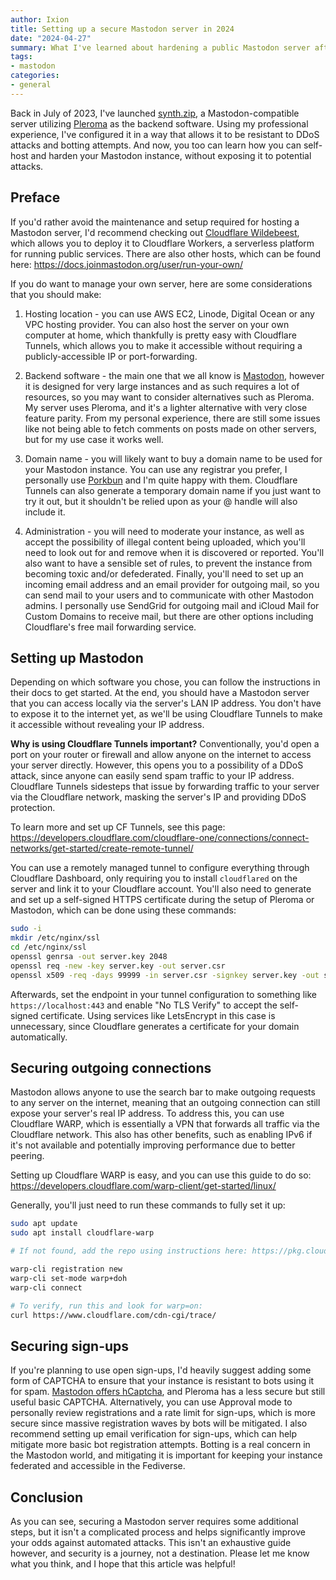 ```yaml
---
author: Ixion
title: Setting up a secure Mastodon server in 2024
date: "2024-04-27"
summary: What I've learned about hardening a public Mastodon server after a year of it being public
tags: 
- mastodon
categories:
- general
---
```


Back in July of 2023, I've launched [synth.zip](https://synth.zip), a Mastodon-compatible server utilizing [Pleroma](https://pleroma.social) as the backend software. Using my professional experience, I've configured it in a way that allows it to be resistant to DDoS attacks and botting attempts. And now, you too can learn how you can self-host and harden your Mastodon instance, without exposing it to potential attacks.

## Preface

If you'd rather avoid the maintenance and setup required for hosting a Mastodon server, I'd recommend checking out [Cloudflare Wildebeest](https://github.com/cloudflare/wildebeest), which allows you to deploy it to Cloudflare Workers, a serverless platform for running public services. There are also other hosts, which can be found here: https://docs.joinmastodon.org/user/run-your-own/

If you do want to manage your own server, here are some considerations that you should make:

1. Hosting location - you can use AWS EC2, Linode, Digital Ocean or any VPC hosting provider. You can also host the server on your own computer at home, which thankfully is pretty easy with Cloudflare Tunnels, which allows you to make it accessible without requiring a publicly-accessible IP or port-forwarding.

2. Backend software - the main one that we all know is [Mastodon](https://joinmastodon.org), however it is designed for very large instances and as such requires a lot of resources, so you may want to consider alternatives such as Pleroma. My server uses Pleroma, and it's a lighter alternative with very close feature parity. From my personal experience, there are still some issues like not being able to fetch comments on posts made on other servers, but for my use case it works well.

3. Domain name - you will likely want to buy a domain name to be used for your Mastodon instance. You can use any registrar you prefer, I personally use [Porkbun](http://porkbun.com) and I'm quite happy with them. Cloudflare Tunnels can also generate a temporary domain name if you just want to try it out, but it shouldn't be relied upon as your @ handle will also include it.

4. Administration - you will need to moderate your instance, as well as accept the possibility of illegal content being uploaded, which you'll need to look out for and remove when it is discovered or reported. You'll also want to have a sensible set of rules, to prevent the instance from becoming toxic and/or defederated. Finally, you'll need to set up an incoming email address and an email provider for outgoing mail, so you can send mail to your users and to communicate with other Mastodon admins. I personally use SendGrid for outgoing mail and iCloud Mail for Custom Domains to receive mail, but there are other options including Cloudflare's free mail forwarding service.

## Setting up Mastodon

Depending on which software you chose, you can follow the instructions in their docs to get started. At the end, you should have a Mastodon server that you can access locally via the server's LAN IP address. You don't have to expose it to the internet yet, as we'll be using Cloudflare Tunnels to make it accessible without revealing your IP address.

**Why is using Cloudflare Tunnels important?** Conventionally, you'd open a port on your router or firewall and allow anyone on the internet to access your server directly. However, this opens you to a possibility of a DDoS attack, since anyone can easily send spam traffic to your IP address. Cloudflare Tunnels sidesteps that issue by forwarding traffic to your server via the Cloudflare network, masking the server's IP and providing DDoS protection.

To learn more and set up CF Tunnels, see this page: <https://developers.cloudflare.com/cloudflare-one/connections/connect-networks/get-started/create-remote-tunnel/>

You can use a remotely managed tunnel to configure everything through Cloudflare Dashboard, only requiring you to install `cloudflared` on the server and link it to your Cloudflare account. You'll also need to generate and set up a self-signed HTTPS certificate during the setup of Pleroma or Mastodon, which can be done using these commands:

```sh
sudo -i
mkdir /etc/nginx/ssl
cd /etc/nginx/ssl
openssl genrsa -out server.key 2048
openssl req -new -key server.key -out server.csr
openssl x509 -req -days 99999 -in server.csr -signkey server.key -out server.crt
```

Afterwards, set the endpoint in your tunnel configuration to something like `https://localhost:443` and enable "No TLS Verify" to accept the self-signed certificate. Using services like LetsEncrypt in this case is unnecessary, since Cloudflare generates a certificate for your domain automatically.

## Securing outgoing connections

Mastodon allows anyone to use the search bar to make outgoing requests to any server on the internet, meaning that an outgoing connection can still expose your server's real IP address. To address this, you can use Cloudflare WARP, which is essentially a VPN that forwards all traffic via the Cloudflare network. This also has other benefits, such as enabling IPv6 if it's not available and potentially improving performance due to better peering.

Setting up Cloudflare WARP is easy, and you can use this guide to do so: <https://developers.cloudflare.com/warp-client/get-started/linux/>

Generally, you'll just need to run these commands to fully set it up:

```sh
sudo apt update
sudo apt install cloudflare-warp

# If not found, add the repo using instructions here: https://pkg.cloudflareclient.com/

warp-cli registration new
warp-cli set-mode warp+doh
warp-cli connect

# To verify, run this and look for warp=on:
curl https://www.cloudflare.com/cdn-cgi/trace/
```

## Securing sign-ups

If you're planning to use open sign-ups, I'd heavily suggest adding some form of CAPTCHA to ensure that your instance is resistant to bots using it for spam. [Mastodon offers hCaptcha](https://docs.joinmastodon.org/admin/optional/captcha/), and Pleroma has a less secure but still useful basic CAPTCHA. Alternatively, you can use Approval mode to personally review registrations and a rate limit for sign-ups, which is more secure since massive registration waves by bots will be mitigated. I also recommend setting up email verification for sign-ups, which can help mitigate more basic bot registration attempts. Botting is a real concern in the Mastodon world, and mitigating it is important for keeping your instance federated and accessible in the Fediverse.

## Conclusion

As you can see, securing a Mastodon server requires some additional steps, but it isn't a complicated process and helps significantly improve your odds against automated attacks. This isn't an exhaustive guide however, and security is a journey, not a destination. Please let me know what you think, and I hope that this article was helpful!